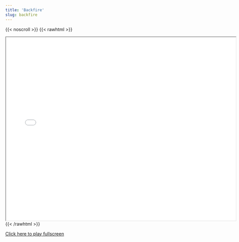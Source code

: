 ```yaml
---
title: 'Backfire'
slug: backfire
---
```


{{< noscroll >}}
{{< rawhtml >}}
<iframe width="720" height="576" name="iframe" src="/cjs-garchive/backfire/index.html"></iframe>
{{< /rawhtml >}}

[Click here to play fullscreen](/cjs-garchive/backfire)